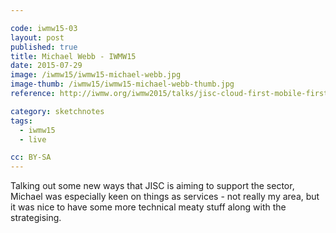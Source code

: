 ```yaml
---

code: iwmw15-03
layout: post
published: true
title: Michael Webb - IWMW15
date: 2015-07-29
image: /iwmw15/iwmw15-michael-webb.jpg
image-thumb: /iwmw15/iwmw15-michael-webb-thumb.jpg
reference: http://iwmw.org/iwmw2015/talks/jisc-cloud-first-mobile-first-platform/

category: sketchnotes
tags:
  - iwmw15
  - live

cc: BY-SA
---
```


Talking out some new ways that JISC is aiming to support the sector, Michael was especially keen on things as services - not really my area, but it was nice to have some more technical meaty stuff along with the strategising. 
